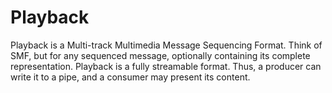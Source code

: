 # Playback

Playback is a Multi-track Multimedia Message Sequencing Format. Think of SMF, but for any sequenced message, optionally containing its complete representation. Playback is a fully streamable format.
Thus, a producer can write it to a pipe, and a consumer may present its content.